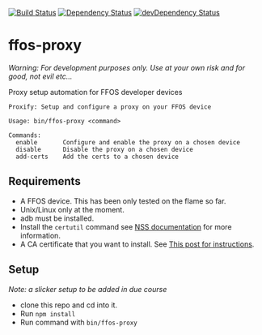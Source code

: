 [![Build Status](https://travis-ci.org/muffinresearch/ffos-proxy.svg)](https://travis-ci.org/muffinresearch/ffos-proxy)
[![Dependency Status](https://david-dm.org/muffinresearch/ffos-proxy.svg)](https://david-dm.org/muffinresearch/ffos-proxy)
[![devDependency Status](https://david-dm.org/muffinresearch/ffos-proxy/dev-status.svg)](https://david-dm.org/muffinresearch/ffos-proxy#info=devDependencies)



# ffos-proxy

*Warning: For development purposes only. Use at your own risk and for good, not evil etc...*

Proxy setup automation for FFOS developer devices

```
Proxify: Setup and configure a proxy on your FFOS device

Usage: bin/ffos-proxy <command>

Commands:
  enable       Configure and enable the proxy on a chosen device                
  disable      Disable the proxy on a chosen device                             
  add-certs    Add the certs to a chosen device
```

## Requirements

* A FFOS device. This has been only tested on the flame so far. 
* Unix/Linux only at the moment.
* adb must be installed.
* Install the `certutil` command see [NSS documentation](https://developer.mozilla.org/en-US/docs/Mozilla/Projects/NSS) for more information.
* A CA certificate that you want to install. See [This post for instructions](https://muffinresearch.co.uk/proxying-connections-from-ffos/#generateyourowncacertforcharles).

## Setup

*Note: a slicker setup to be added in due course*

* clone this repo and cd into it.
* Run `npm install`
* Run command with `bin/ffos-proxy`
